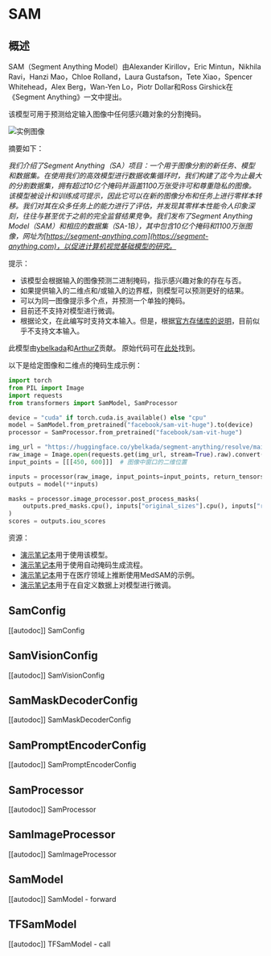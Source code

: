 <!--版权2023由HuggingFace团队保留。

根据Apache许可证第2版（“许可证”）的规定，除非符合许可证的规定，否则你不得使用此文件。
你可以在以下网址获得许可证副本：

http://www.apache.org/licenses/LICENSE-2.0

除非适用的法律要求或书面同意，根据许可证分发的软件是基于“按原样”分发的，不附带任何明示或默示的保证或条件。请参阅许可证以了解许可证下语言的特定权限和限制。

⚠ 注意，此文件是Markdown格式的，但包含特定的语法，用于我们的文档构建器（类似于MDX），可能不会在你的Markdown查看器中正确显示。

-->

# SAM

## 概述

SAM（Segment Anything Model）由Alexander Kirillov，Eric Mintun，Nikhila Ravi，Hanzi Mao，Chloe Rolland，Laura Gustafson，Tete Xiao，Spencer Whitehead，Alex Berg，Wan-Yen Lo，Piotr Dollar和Ross Girshick在《Segment Anything》一文中提出。

该模型可用于预测给定输入图像中任何感兴趣对象的分割掩码。

![实例图像](https://huggingface.co/datasets/huggingface/documentation-images/resolve/main/transformers/model_doc/sam-output.png)

摘要如下：

*我们介绍了Segment Anything（SA）项目：一个用于图像分割的新任务、模型和数据集。在使用我们的高效模型进行数据收集循环时，我们构建了迄今为止最大的分割数据集，拥有超过10亿个掩码并涵盖1100万张受许可和尊重隐私的图像。该模型被设计和训练成可提示，因此它可以在新的图像分布和任务上进行零样本转移。我们对其在众多任务上的能力进行了评估，并发现其零样本性能令人印象深刻，往往与甚至优于之前的完全监督结果竞争。我们发布了Segment Anything Model（SAM）和相应的数据集（SA-1B），其中包含10亿个掩码和1100万张图像，网址为[https://segment-anything.com](https://segment-anything.com)，以促进计算机视觉基础模型的研究。*

提示：

- 该模型会根据输入的图像预测二进制掩码，指示感兴趣对象的存在与否。
- 如果提供输入的二维点和/或输入的边界框，则模型可以预测更好的结果。
- 可以为同一图像提示多个点，并预测一个单独的掩码。
- 目前还不支持对模型进行微调。
- 根据论文，在此编写时支持文本输入。但是，根据[官方存储库的说明](https://github.com/facebookresearch/segment-anything/issues/4#issuecomment-1497626844)，目前似乎不支持文本输入。

此模型由[ybelkada](https://huggingface.co/ybelkada)和[ArthurZ](https://huggingface.co/ArthurZ)贡献。
原始代码可在[此处](https://github.com/facebookresearch/segment-anything)找到。

以下是给定图像和二维点的掩码生成示例：

```python
import torch
from PIL import Image
import requests
from transformers import SamModel, SamProcessor

device = "cuda" if torch.cuda.is_available() else "cpu"
model = SamModel.from_pretrained("facebook/sam-vit-huge").to(device)
processor = SamProcessor.from_pretrained("facebook/sam-vit-huge")

img_url = "https://huggingface.co/ybelkada/segment-anything/resolve/main/assets/car.png"
raw_image = Image.open(requests.get(img_url, stream=True).raw).convert("RGB")
input_points = [[[450, 600]]]  # 图像中窗口的二维位置

inputs = processor(raw_image, input_points=input_points, return_tensors="pt").to(device)
outputs = model(**inputs)

masks = processor.image_processor.post_process_masks(
    outputs.pred_masks.cpu(), inputs["original_sizes"].cpu(), inputs["reshaped_input_sizes"].cpu()
)
scores = outputs.iou_scores
```

资源：

- [演示笔记本](https://github.com/huggingface/notebooks/blob/main/examples/segment_anything.ipynb)用于使用该模型。
- [演示笔记本](https://github.com/huggingface/notebooks/blob/main/examples/automatic_mask_generation.ipynb)用于使用自动掩码生成流程。
- [演示笔记本](https://github.com/NielsRogge/Transformers-Tutorials/blob/master/SAM/Run_inference_with_MedSAM_using_HuggingFace_Transformers.ipynb)用于在医疗领域上推断使用MedSAM的示例。
- [演示笔记本](https://github.com/NielsRogge/Transformers-Tutorials/blob/master/SAM/Fine_tune_SAM_(segment_anything)_on_a_custom_dataset.ipynb)用于在自定义数据上对模型进行微调。

## SamConfig

[[autodoc]] SamConfig

## SamVisionConfig

[[autodoc]] SamVisionConfig

## SamMaskDecoderConfig

[[autodoc]] SamMaskDecoderConfig

## SamPromptEncoderConfig

[[autodoc]] SamPromptEncoderConfig


## SamProcessor

[[autodoc]] SamProcessor


## SamImageProcessor

[[autodoc]] SamImageProcessor


## SamModel

[[autodoc]] SamModel
    - forward


## TFSamModel

[[autodoc]] TFSamModel
    - call
